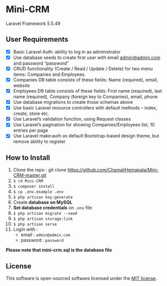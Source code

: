 # Mini-CRM
Laravel Framework 5.5.49

## User Requirements

* [x] Basic Laravel Auth: ability to log in as administrator
* [x] Use database seeds to create first user with email admin@admin.com and password “password”
* [x] CRUD functionality (Create / Read / Update / Delete) for two menu items: Companies and Employees.
* [x] Companies DB table consists of these fields: Name (required), email, website
* [x] Employees DB table consists of these fields: First name (required), last name (required), Company (foreign key to Companies), email, phone
* [x] Use database migrations to create those schemas above
* [x] Use basic Laravel resource controllers with default methods – index, create, store etc.
* [x] Use Laravel’s validation function, using Request classes
* [x] Use Laravel’s pagination for showing Companies/Employees list, 10 entries per page
* [x] Use Laravel make:auth as default Bootstrap-based design theme, but remove ability to register

## How to Install

1. Clone the repo : git clone https://github.com/ChamaliHemapala/Mini-CRM-master.git
2. `$ cd Mini-CRM`
3. `$ composer install`
4. `$ cp .env.example .env`
5. `$ php artisan key:generate`
6. Create **database on MySQL** 
7. **Set database credentials** on `.env` file
8. `$ php artisan migrate --seed`
9. `$ php artisan storage:link`
10. `$ php artisan serve`
11. Login with :
    - email : `admin@admin.com`
    - password : `password`

**Please note that mini-crm.sql is the database file**
## License

This software is open-sourced software licensed under the [MIT license](LICENSE).
